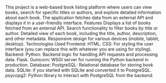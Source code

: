 This project is a web-based book listing platform where users can view books, search for specific titles or authors, and explore detailed information about each book. The application fetches data from an external API and displays it in a user-friendly interface.
Features
Displays a list of books fetched from an external API.
Search functionality to filter books by title or author.
Detailed view of each book, including the title, author, description, and other metadata.
Responsive design for various devices (mobile, tablet, desktop).
Technologies Used
Frontend:
HTML.
CSS: For styling the user interface (you can replace this with whatever you are using for styling).
Backend:
Python: Backend logic for handling API requests and processing data.
Flask.
Gunicorn: WSGI server for running the Python backend in production.
Database:
PostgreSQL: Relational database for storing book data.
SQLite: if you started with SQLite and converted it to PostgreSQL.
psycopg2: Python library to interact with PostgreSQL from the backend.
